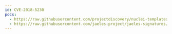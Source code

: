 ```yaml
---
id: CVE-2018-5230
pocs:
  - https://raw.githubusercontent.com/projectdiscovery/nuclei-templates/master/cves/2018/CVE-2018-5230.yaml
  - https://raw.githubusercontent.com/jaeles-project/jaeles-signatures/master/cves/atlassian-confluence-xss-cve-2018-5230.yaml
---
```

